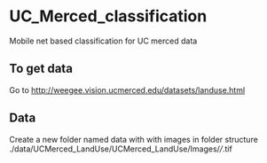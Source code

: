 # UC_Merced_classification  

Mobile net based classification for UC merced data    

## To get data
Go to http://weegee.vision.ucmerced.edu/datasets/landuse.html
## Data
Create a new folder named data with with images in folder structure ./data/UCMerced_LandUse/UCMerced_LandUse/Images/*/*.tif
